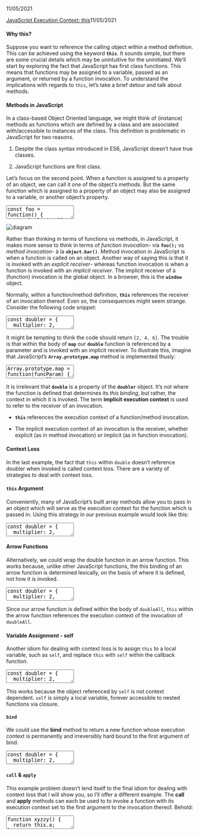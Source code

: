 11/05/2021
<div>
<a class="article_link" href="#js_exec_ctx">JavaScript Execution Context: this</a><time datetime="2021-11-05">11/05/2021</time>
<article id="js_exec_ctx" loading="lazy">


#### Why this?

Suppose you want to reference the calling object within a method definition. This can be achieved using the keyword **`this`**. It sounds simple, but there are some crucial details which may be unintuitive for the uninitiated. We’ll start by exploring the fact that JavaScript has first class functions. This means that functions may be assigned to a variable, passed as an argument, or returned by a function invocation. To understand the implications with regards to `this`, let’s take a brief detour and talk about methods.

#### Methods in JavaScript

In a class-based Object Oriented language, we might think of (instance) methods as functions which are defined by a class and are associated with/accessible to instances of the class. This definition is problematic in JavaScript for two reasons.

1. Despite the class syntax introduced in ES6, JavaScript doesn’t have true classes.

2. JavaScript functions are first class.

Let’s focus on the second point. When a function is assigned to a property of an object, we can call it one of the object’s methods. But the same function which is assigned to a property of an object may also be assigned to a variable, or another object’s property.

<textarea>
const foo = function() {
  console.log('Hello, World!');
}

const object = { bar: foo };

foo();        // prints Hello, World!
object.bar(); // prints Hello, World!
</textarea>
![diagram](images/1.svg)

Rather than thinking in terms of functions vs methods, in JavaScript, it makes more sense to think in terms of *function invocation*- via **`foo();`** vs *method invocation*- à la **`object.bar()`**. Method invocation in JavaScript is when a function is called on an object. Another way of saying this is that it is invoked with an *explicit receiver*- whereas function invocation is when a function is invoked with an *implicit receiver*. The implicit receiver of a (function) invocation is the global object. In a browser, this is the **`window`** object.

Normally, within a function/method definition, **`this`** references the receiver of an invocation thereof. Even so, the consequences might seem strange. Consider the following code snippet:

<textarea>
const doubler = {
  multiplier: 2,

  double: function(n) {
    return n * this.multiplier; // n * undefined => NaN
  },

  doubleAll: function(numbers) {
    return numbers.map(this.double);
  },
};

doubler.doubleAll([1, 2, 3]); // returns [NaN, NaN, NaN]
</textarea>
<br>

It might be tempting to think the code should return `[2, 4, 6]`. The trouble is that within the body of **`map`** our **`double`** function is referenced by a parameter and is invoked with an implicit receiver. To illustrate this, imagine that JavaScript’s **`Array.prototype.map`** method is implemented thusly:

<textarea>
Array.prototype.map = function(funcParam) {
  newArray = [];

  this.forEach(item => {
    newArray.push(funcParam(item)); // function invocation
  });               // ^^^ funcParam invoked with an implicit receiver

  return newArray;
};
</textarea>
<br>

It is irrelevant that **`double`** is a property of the **`doubler`** object. It’s not where the function is defined that determines its *this binding*, but rather, the context in which it is invoked. The term **implicit execution context** is used to refer to the receiver of an invocation.

- **`this`** references the execution context of a function/method invocation.

- The implicit execution context of an invocation is the receiver, whether explicit (as in method invocation) or implicit (as in function invocation).

#### Context Loss

In the last example, the fact that `this` within `double` doesn’t reference doubler when invoked is called context loss. There are a variety of strategies to deal with context loss. 

#### **`this`** Argument

Conveniently, many of JavaScript’s built array methods allow you to pass in an object which will serve as the execution context for the function which is passed in. Using this strategy in our previous example would look like this: 

<textarea>
const doubler = {
  multiplier: 2,

  double: function(n) {
    return n * this.multiplier;
  },

  doubleAll: function(numbers) {
    return numbers.map(this.double, this); // <= this argument
  },
};

doubler.doubleAll([1, 2, 3]); // returns [2, 4, 6]
</textarea>

#### Arrow Functions

Alternatively, we could wrap the double function in an arrow function. This works because, unlike other JavaScript functions, the this binding of an arrow function is determined lexically, on the basis of where it is defined, not how it is invoked.

<textarea>
const doubler = {
  multiplier: 2,

  double: function(n) {
    return n * this.multiplier;
  },

  doubleAll: function(numbers) {
    return numbers.map(n => this.double(n)); // <= arrow function
  },
};

doubler.doubleAll([1, 2, 3]); // returns [2, 4, 6]
</textarea>
<br />

Since our arrow function is defined within the body of `doubleAll`, `this` within the arrow function references the execution context of the invocation of `doubleAll`.

#### Variable Assignment - self

Another idiom for dealing with context loss is to assign `this` to a local variable, such as `self`, and replace `this` with `self` within the callback function.

<textarea>
const doubler = {
  multiplier: 2,

  double: function(n) {
    return n * this.multiplier;
  },

  doubleAll: function(numbers) {
    const self = this;
    return numbers.map(function(n) {
      return self.double(n);
    });
  },
};

doubler.doubleAll([1, 2, 3]); // returns [2, 4, 6]
</textarea>
<br />

This works because the object referenced by `self` is not context dependent. `self` is simply a local variable, forever accessible to nested functions via closure.

#### `bind`

We could use the **bind** method to return a new function whose execution context is permanently and irreversibly hard bound to the first argument of bind.

<textarea>
const doubler = {
  multiplier: 2,

  double: function(n) {
    return n * this.multiplier;
  },

  doubleAll: function(numbers) {
    const self = this;
    return numbers.map(this.double.bind(this));
  },
};

doubler.doubleAll([1, 2, 3]); // returns [2, 4, 6]
</textarea>

#### `call` & `apply`

This example problem doesn’t lend itself to the final idiom for dealing with context loss that I will show you, so I’ll offer a different example. The **call** and **apply** methods can each be used to to invoke a function with its execution context set to the first argument to the invocation thereof. Behold:

<textarea>
function xyzzy() {
  return this.a;
}

foo = { a: 5 };

xyzzy.call(foo); // returns 5
</textarea>

</article>
</div>
